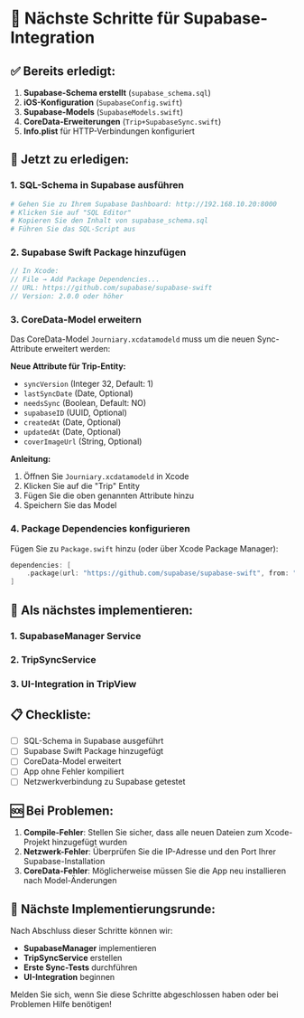 # 🚀 Nächste Schritte für Supabase-Integration

## ✅ Bereits erledigt:

1. **Supabase-Schema erstellt** (`supabase_schema.sql`)
2. **iOS-Konfiguration** (`SupabaseConfig.swift`)
3. **Supabase-Models** (`SupabaseModels.swift`)
4. **CoreData-Erweiterungen** (`Trip+SupabaseSync.swift`)
5. **Info.plist** für HTTP-Verbindungen konfiguriert

## 🔄 Jetzt zu erledigen:

### 1. SQL-Schema in Supabase ausführen
```bash
# Gehen Sie zu Ihrem Supabase Dashboard: http://192.168.10.20:8000
# Klicken Sie auf "SQL Editor"
# Kopieren Sie den Inhalt von supabase_schema.sql
# Führen Sie das SQL-Script aus
```

### 2. Supabase Swift Package hinzufügen
```swift
// In Xcode:
// File → Add Package Dependencies...
// URL: https://github.com/supabase/supabase-swift
// Version: 2.0.0 oder höher
```

### 3. CoreData-Model erweitern
Das CoreData-Model `Journiary.xcdatamodeld` muss um die neuen Sync-Attribute erweitert werden:

**Neue Attribute für Trip-Entity:**
- `syncVersion` (Integer 32, Default: 1)
- `lastSyncDate` (Date, Optional)
- `needsSync` (Boolean, Default: NO)
- `supabaseID` (UUID, Optional)
- `createdAt` (Date, Optional)
- `updatedAt` (Date, Optional)  
- `coverImageUrl` (String, Optional)

**Anleitung:**
1. Öffnen Sie `Journiary.xcdatamodeld` in Xcode
2. Klicken Sie auf die "Trip" Entity
3. Fügen Sie die oben genannten Attribute hinzu
4. Speichern Sie das Model

### 4. Package Dependencies konfigurieren
Fügen Sie zu `Package.swift` hinzu (oder über Xcode Package Manager):

```swift
dependencies: [
    .package(url: "https://github.com/supabase/supabase-swift", from: "2.0.0")
]
```

## 🔨 Als nächstes implementieren:

### 1. SupabaseManager Service
### 2. TripSyncService 
### 3. UI-Integration in TripView

## 📋 Checkliste:

- [ ] SQL-Schema in Supabase ausgeführt
- [ ] Supabase Swift Package hinzugefügt
- [ ] CoreData-Model erweitert
- [ ] App ohne Fehler kompiliert
- [ ] Netzwerkverbindung zu Supabase getestet

## 🆘 Bei Problemen:

1. **Compile-Fehler**: Stellen Sie sicher, dass alle neuen Dateien zum Xcode-Projekt hinzugefügt wurden
2. **Netzwerk-Fehler**: Überprüfen Sie die IP-Adresse und den Port Ihrer Supabase-Installation
3. **CoreData-Fehler**: Möglicherweise müssen Sie die App neu installieren nach Model-Änderungen

## 🎯 Nächste Implementierungsrunde:

Nach Abschluss dieser Schritte können wir:
- **SupabaseManager** implementieren
- **TripSyncService** erstellen
- **Erste Sync-Tests** durchführen
- **UI-Integration** beginnen

Melden Sie sich, wenn Sie diese Schritte abgeschlossen haben oder bei Problemen Hilfe benötigen! 